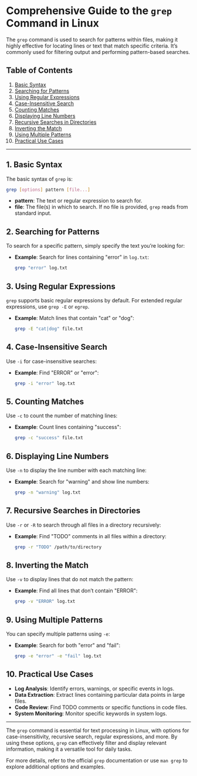 
# Comprehensive Guide to the `grep` Command in Linux

The `grep` command is used to search for patterns within files, making it highly effective for locating lines or text that match specific criteria. It’s commonly used for filtering output and performing pattern-based searches.

## Table of Contents
1. [Basic Syntax](#basic-syntax)
2. [Searching for Patterns](#searching-for-patterns)
3. [Using Regular Expressions](#using-regular-expressions)
4. [Case-Insensitive Search](#case-insensitive-search)
5. [Counting Matches](#counting-matches)
6. [Displaying Line Numbers](#displaying-line-numbers)
7. [Recursive Searches in Directories](#recursive-searches-in-directories)
8. [Inverting the Match](#inverting-the-match)
9. [Using Multiple Patterns](#using-multiple-patterns)
10. [Practical Use Cases](#practical-use-cases)

---

## 1. Basic Syntax

The basic syntax of `grep` is:
```bash
grep [options] pattern [file...]
```
- **pattern**: The text or regular expression to search for.
- **file**: The file(s) in which to search. If no file is provided, `grep` reads from standard input.

## 2. Searching for Patterns

To search for a specific pattern, simply specify the text you’re looking for:
- **Example**: Search for lines containing "error" in `log.txt`:
  ```bash
  grep "error" log.txt
  ```

## 3. Using Regular Expressions

`grep` supports basic regular expressions by default. For extended regular expressions, use `grep -E` or `egrep`.
- **Example**: Match lines that contain "cat" or "dog":
  ```bash
  grep -E "cat|dog" file.txt
  ```

## 4. Case-Insensitive Search

Use `-i` for case-insensitive searches:
- **Example**: Find "ERROR" or "error":
  ```bash
  grep -i "error" log.txt
  ```

## 5. Counting Matches

Use `-c` to count the number of matching lines:
- **Example**: Count lines containing "success":
  ```bash
  grep -c "success" file.txt
  ```

## 6. Displaying Line Numbers

Use `-n` to display the line number with each matching line:
- **Example**: Search for "warning" and show line numbers:
  ```bash
  grep -n "warning" log.txt
  ```

## 7. Recursive Searches in Directories

Use `-r` or `-R` to search through all files in a directory recursively:
- **Example**: Find "TODO" comments in all files within a directory:
  ```bash
  grep -r "TODO" /path/to/directory
  ```

## 8. Inverting the Match

Use `-v` to display lines that do not match the pattern:
- **Example**: Find all lines that don’t contain "ERROR":
  ```bash
  grep -v "ERROR" log.txt
  ```

## 9. Using Multiple Patterns

You can specify multiple patterns using `-e`:
- **Example**: Search for both "error" and "fail":
  ```bash
  grep -e "error" -e "fail" log.txt
  ```

## 10. Practical Use Cases

- **Log Analysis**: Identify errors, warnings, or specific events in logs.
- **Data Extraction**: Extract lines containing particular data points in large files.
- **Code Review**: Find TODO comments or specific functions in code files.
- **System Monitoring**: Monitor specific keywords in system logs.

---

The `grep` command is essential for text processing in Linux, with options for case-insensitivity, recursive search, regular expressions, and more. By using these options, `grep` can effectively filter and display relevant information, making it a versatile tool for daily tasks.

For more details, refer to the official `grep` documentation or use `man grep` to explore additional options and examples.

